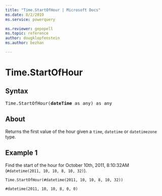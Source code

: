 ```yaml
---
title: "Time.StartOfHour | Microsoft Docs"
ms.date: 8/2/2019
ms.service: powerquery

ms.reviewer: gepopell
ms.topic: reference
author: dougklopfenstein
ms.author: bezhan

---
```

# Time.StartOfHour

## Syntax

<pre>
Time.StartOfHour(<b>dateTime</b> as any) as any 
</pre>
  
## About  
Returns the first value of the hour given a `time`, `datetime` or `datetimezone` type.

## Example 1
Find the start of the hour for October 10th, 2011, 8:10:32AM (`#datetime(2011, 10, 10, 8, 10, 32)`).

```powerquery-m
Time.StartOfHour(#datetime(2011, 10, 10, 8, 10, 32))
```

`#datetime(2011, 10, 10, 8, 0, 0)`
